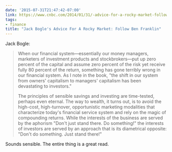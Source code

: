 ```yaml
---
date: '2015-07-31T21:47:42-07:00'
link: https://www.cnbc.com/2014/01/31/-advice-for-a-rocky-market-follow-ben-franklin.html
tags:
- finance
title: "Jack Bogle's Advice For A Rocky Market: Follow Ben Franklin"
---
```


Jack Bogle:

>When our financial system&mdash;essentially our money managers, marketers of investment products and stockbrokers&mdash;put up zero percent of the capital and assume zero percent of the risk yet receive fully 80 percent of the return, something has gone terribly wrong in our financial system. As I note in the book, "the shift in our system from owners' capitalism to managers' capitalism has been devastating to investors."
>
>The principles of sensible savings and investing are time-tested, perhaps even eternal. The way to wealth, it turns out, is to avoid the high-cost, high-turnover, opportunistic marketing modalities that characterize today's financial service system and rely on the magic of compounding returns. While the interests of the business are served by the aphorism "Don't just stand there. Do something!" the interests of investors are served by an approach that is its diametrical opposite: "Don't do something. Just stand there!"

Sounds sensible. The entire thing is a great read.
